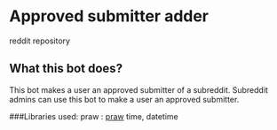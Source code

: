 # Approved submitter adder
reddit repository 

## What this bot does?
This bot makes a user an approved submitter of a subreddit. Subreddit admins can use this bot to make a user an approved submitter. 

###Libraries used: 
praw : [praw](praw.readthedocs.org)
time, datetime
